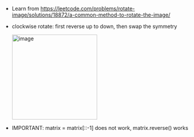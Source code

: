 - Learn from https://leetcode.com/problems/rotate-image/solutions/18872/a-common-method-to-rotate-the-image/

- clockwise rotate: first reverse up to down, then swap the symmetry
  
  <img width="229" alt="image" src="https://github.com/jinhongliu6688/leetcode/assets/112588153/385dcd38-c9d6-4b40-aefa-7320154976e4">


- IMPORTANT: matrix = matrix[::-1] does not work, matrix.reverse() works
